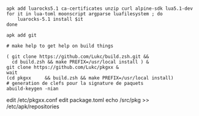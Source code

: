 #

	apk add luarocks5.1 ca-certificates unzip curl alpine-sdk lua5.1-dev
	for it in lua-toml moonscript argparse luafilesystem ; do
		luarocks-5.1 install $it
	done

	apk add git

	# make help to get help on build things

	( git clone https://github.com/Lukc/build.zsh.git &&
	  cd build.zsh && make PREFIX=/usr/local install ) &
	git clone https://github.com/Lukc/pkgxx &
	wait
	(cd pkgxx     && build.zsh && make PREFIX=/usr/local install)
	# generation de clefs pour la signature de paquets
	abuild-keygen -nian


edit /etc/pkgxx.conf
edit package.toml
echo /src/pkg >> /etc/apk/repositories 


